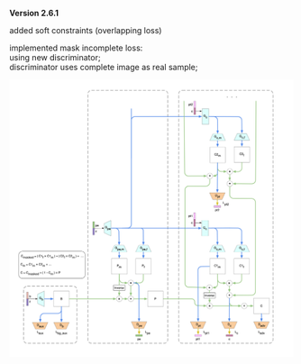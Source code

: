 **Version 2.6.1**

added soft constraints (overlapping loss)<br>

implemented mask incomplete loss: <br>
using new discriminator;<br>
discriminator uses complete image as real sample;<br>


![](v2.png)
